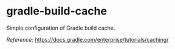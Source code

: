 # gradle-build-cache
Simple configuration of Gradle build cache.

_Reference_: https://docs.gradle.com/enterprise/tutorials/caching/